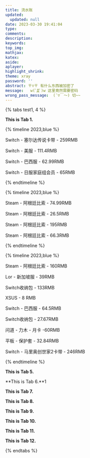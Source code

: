 ```yaml
---
title: 流水账
updated:
  updated: null
date: 2023-03-30 19:41:04
type:
comments:
description:
keywords:
top_img:
mathjax:
katex:
aside:
aplayer:
highlight_shrink:
theme: xray
password: ''
abstract: 〒▽〒 有什么东西被加密了
message:   w(ﾟДﾟ)w 这里竟然需要密码
wrong_pass_message:  (ˉ▽￣～) 切~~
---
```


{% tabs test1, 4 %}
<!-- tab 2023.01 -->
**This is Tab 1.**
<!-- endtab -->

<!-- tab 2023.02 -->

{% timeline 2023,blue %}

<!-- timeline 02.13 -->

Switch - 塞尔达传说卡带 -  259RMB

<!-- endtimeline -->

<!-- timeline 02.19 -->

Switch - 美服 -  111.4RMB

Switch - 巴西服 -  62.99RMB

<!-- endtimeline -->

<!-- timeline 02.26 -->

Switch - 日服家庭组会员 - 65RMB

<!-- endtimeline -->

{% endtimeline %}

<!-- endtab -->

<!-- tab 2023.03 -->
{% timeline 2023,blue %}

<!-- timeline 03.12 -->

Steam - 阿根廷比索 - 74.99RMB

<!-- endtimeline -->

<!-- timeline 03.07 -->

Steam - 阿根廷比索 - 26.5RMB

<!-- endtimeline -->

<!-- timeline 03.22 -->

Steam - 阿根廷比索 - 195RMB

Steam - 阿根廷比索 - 66.3RMB

<!-- endtimeline -->

{% endtimeline %}

<!-- endtab -->

<!-- tab 2023.04 -->
{% timeline 2023,blue %}

<!-- timeline 04-10 -->

Steam - 阿根廷比索 - 160RMB

Lor - 新加坡服 - 39RMB

<!-- endtimeline -->

<!-- timeline 04-12 -->

Switch收纳包 - 133RMB

<!-- endtimeline -->

<!-- timeline 04-20 -->

XSUS - 8 RMB

Switch - 巴西服 - 64.5RMB

<!-- endtimeline -->

<!-- timeline 04-22 -->

Switch收纳包 - 27.67RMB

<!-- endtimeline -->

<!-- timeline 04-24 -->

问道 - 力木 - 月卡 -60RMB

平板 - 保护套 - 32.84RMB

<!-- endtimeline -->

<!-- timeline 04-25 -->

Switch - 马里奥创世家2卡带 - 246RMB

<!-- endtimeline -->

{% endtimeline %}
<!-- endtab -->

<!-- tab 2023.05-->
**This is Tab 5.**
<!-- endtab -->

<!-- tab 2023.06-->
**This is Tab 6.**1
<!-- endtab -->

<!-- tab 2023.07-->
**This is Tab 7.**
<!-- endtab -->

<!-- tab 2023.08-->
**This is Tab 8.**
<!-- endtab -->

<!-- tab 2023.09-->
**This is Tab 9.**
<!-- endtab -->

<!-- tab 2023.10-->
**This is Tab 10.**
<!-- endtab -->

<!-- tab 2023.11-->
**This is Tab 11.**
<!-- endtab -->

<!-- tab 2023.12-->
**This is Tab 12.**
<!-- endtab -->

{% endtabs %}
